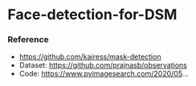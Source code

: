 # Face-detection-for-DSM

### Reference
* https://github.com/kairess/mask-detection
* Dataset: https://github.com/prajnasb/observations
* Code: https://www.pyimagesearch.com/2020/05...
